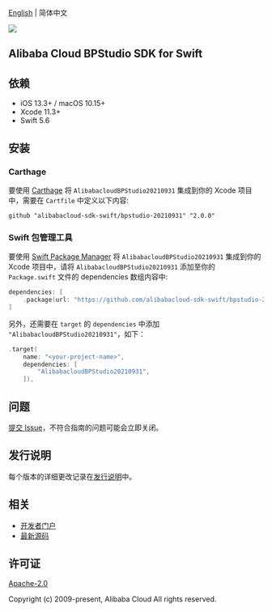 [English](README.md) | 简体中文

![](https://aliyunsdk-pages.alicdn.com/icons/AlibabaCloud.svg)

## Alibaba Cloud BPStudio SDK for Swift

## 依赖

- iOS 13.3+ / macOS 10.15+
- Xcode 11.3+
- Swift 5.6

## 安装

### Carthage

要使用 [Carthage](https://github.com/Carthage/Carthage) 将 `AlibabacloudBPStudio20210931` 集成到你的 Xcode 项目中，需要在 `Cartfile` 中定义以下内容:

```ogdl
github "alibabacloud-sdk-swift/bpstudio-20210931" "2.0.0"
```

### Swift 包管理工具

要使用 [Swift Package Manager](https://swift.org/package-manager/) 将 `AlibabacloudBPStudio20210931` 集成到你的 Xcode 项目中，请将 `AlibabacloudBPStudio20210931` 添加至你的 `Package.swift` 文件的 dependencies 数组内容中:

```swift
dependencies: [
    .package(url: "https://github.com/alibabacloud-sdk-swift/bpstudio-20210931.git", from: "2.0.0")
]
```

另外，还需要在 `target` 的 `dependencies` 中添加 `"AlibabacloudBPStudio20210931"`，如下：

```swift
.target(
    name: "<your-project-name>",
    dependencies: [
        "AlibabacloudBPStudio20210931",
    ]),
```

## 问题

[提交 Issue](https://github.com/alibabacloud-sdk-swift/bpstudio-20210931/issues/new)，不符合指南的问题可能会立即关闭。

## 发行说明

每个版本的详细更改记录在[发行说明](./ChangeLog.txt)中。

## 相关

* [开发者门户](https://next.api.aliyun.com/home)
* [最新源码](https://github.com/alibabacloud-sdk-swift/bpstudio-20210931)

## 许可证

[Apache-2.0](http://www.apache.org/licenses/LICENSE-2.0)

Copyright (c) 2009-present, Alibaba Cloud All rights reserved.
